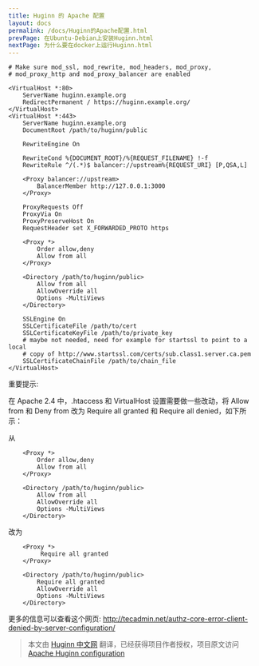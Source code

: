 ```yaml
---
title: Huginn 的 Apache 配置
layout: docs
permalink: /docs/Huginn的Apache配置.html
prevPage: 在Ubuntu-Debian上安装Huginn.html
nextPage: 为什么要在docker上运行Huginn.html
---
```


```
# Make sure mod_ssl, mod_rewrite, mod_headers, mod_proxy,
# mod_proxy_http and mod_proxy_balancer are enabled
 
<VirtualHost *:80>
    ServerName huginn.example.org
    RedirectPermanent / https://huginn.example.org/
</VirtualHost>
<VirtualHost *:443>
    ServerName huginn.example.org
    DocumentRoot /path/to/huginn/public
 
    RewriteEngine On
 
    RewriteCond %{DOCUMENT_ROOT}/%{REQUEST_FILENAME} !-f
    RewriteRule ^/(.*)$ balancer://upstream%{REQUEST_URI} [P,QSA,L]
 
    <Proxy balancer://upstream>
        BalancerMember http://127.0.0.1:3000
    </Proxy>
 
    ProxyRequests Off
    ProxyVia On
    ProxyPreserveHost On
    RequestHeader set X_FORWARDED_PROTO https
 
    <Proxy *>
        Order allow,deny
        Allow from all
    </Proxy>
 
    <Directory /path/to/huginn/public>
        Allow from all
        AllowOverride all
        Options -MultiViews
    </Directory>
 
    SSLEngine On
    SSLCertificateFile /path/to/cert
    SSLCertificateKeyFile /path/to/private_key
    # maybe not needed, need for example for startssl to point to a local
    # copy of http://www.startssl.com/certs/sub.class1.server.ca.pem
    SSLCertificateChainFile /path/to/chain_file
</VirtualHost>
```

重要提示:

在 Apache 2.4 中，.htaccess 和 VirtualHost 设置需要做一些改动，将 Allow from 和 Deny from 改为 Require all granted 和 Require all denied，如下所示：

从

```
    <Proxy *>
        Order allow,deny
        Allow from all
    </Proxy>

    <Directory /path/to/huginn/public>
        Allow from all
        AllowOverride all
        Options -MultiViews
    </Directory>
```

改为

```
    <Proxy *>
         Require all granted
    </Proxy>

    <Directory /path/to/huginn/public>
        Require all granted
        AllowOverride all
        Options -MultiViews
    </Directory>
```

更多的信息可以查看这个网页: http://tecadmin.net/authz-core-error-client-denied-by-server-configuration/

> 本文由 [Huginn 中文网](http://huginn.cn) 翻译，已经获得项目作者授权，项目原文访问 [Apache Huginn configuration](https://github.com/cantino/huginn/wiki/Apache-Huginn-configuration)


